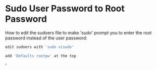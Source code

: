 # Sudo User Password to Root Password

How to edit the sudoers file to make 'sudo' prompt you to enter the root password instead of the user password:


```bash
edit sudoers with 'sudo visudo'

add 'Defaults rootpw' at the top
```
'

